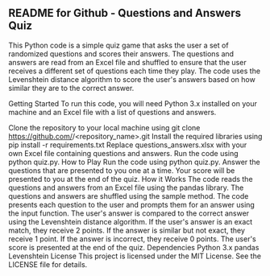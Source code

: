 ## README for Github - Questions and Answers Quiz
This Python code is a simple quiz game that asks the user a set of randomized questions and scores their answers. The questions and answers are read from an Excel file and shuffled to ensure that the user receives a different set of questions each time they play. The code uses the Levenshtein distance algorithm to score the user's answers based on how similar they are to the correct answer.

Getting Started
To run this code, you will need Python 3.x installed on your machine and an Excel file with a list of questions and answers.

Clone the repository to your local machine using git clone https://github.com/<username>/<repository_name>.git
Install the required libraries using pip install -r requirements.txt
Replace questions_answers.xlsx with your own Excel file containing questions and answers.
Run the code using python quiz.py.
How to Play
Run the code using python quiz.py.
Answer the questions that are presented to you one at a time.
Your score will be presented to you at the end of the quiz.
How it Works
The code reads the questions and answers from an Excel file using the pandas library.
The questions and answers are shuffled using the sample method.
The code presents each question to the user and prompts them for an answer using the input function.
The user's answer is compared to the correct answer using the Levenshtein distance algorithm.
If the user's answer is an exact match, they receive 2 points. If the answer is similar but not exact, they receive 1 point. If the answer is incorrect, they receive 0 points.
The user's score is presented at the end of the quiz.
Dependencies
Python 3.x
pandas
Levenshtein
License
This project is licensed under the MIT License. See the LICENSE file for details.

